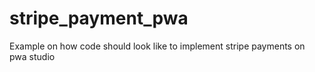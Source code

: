 # stripe_payment_pwa
Example on how code should look like to implement stripe payments on pwa studio
